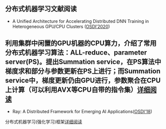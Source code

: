 ## 分布式机器学习文献阅读
* A Unified Architecture for Accelerating Distributed DNN Training in Heterogeneous GPU/CPU Clusters ([OSDI’2020](https://arxiv.org/pdf/1807.08887.pdf))

利用集群中闲置的GPU机器的CPU算力，介绍了常用分布式机器学习算法：ALL-reduce、parameter server(PS)。提出Summation service，在PS算法中梯度求和部分与参数更新在PS上进行；而Summation service中，梯度更新仍由GPU进行，参数聚合在CPU上计算（可以利用AVX等CPU自带的指令集）[详细阅读](./BytePS.md)
---

* Ray: A Distributed Framework for Emerging AI Applications([OSDI'18](https://arxiv.org/abs/1712.05889))

分布式机器学习(强化学习)框架[详细阅读](./Ray-paper.md)